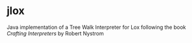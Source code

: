 # jlox
Java implementation of a Tree Walk Interpreter for Lox following the book *Crafting Interpreters* by Robert Nystrom
